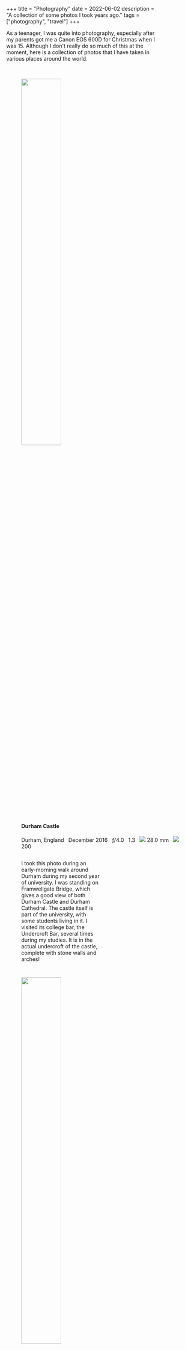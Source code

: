 +++
title = "Photography"
date = 2022-06-02
description = "A collection of some photos I took years ago."
tags = ["photography", "travel"]
+++

<style>

	p {
	width: 80%;
	}

	figcaption h4 {
		padding-top: 10px;
	}

	.picture {
		width: 50%;
	}

	figcaption p {
		width: 50%;
		padding-top: 10pt;
		padding-bottom: 20pt
	}

	@media (max-width: 767px) {

		figcaption p {
			width: 100%;
		}
		
		.picture {
			width: 100%;
		}
	}
</style>

As a teenager, I was quite into photography, especially after my parents got me a Canon EOS 600D for Christmas when I was 15. Although I don't really do so much of this at the moment, here is a collection of photos that I have taken in various places around the world.

<!--more-->

<br>

<figure>
	<img class="picture" src=https://live.staticflickr.com/65535/51776849994_089bde1555_k.jpg />
	<figcaption>
		<h4>Durham Castle</h4>
		<i data-feather="map-pin"></i> Durham, England &nbsp <i data-feather="calendar"></i> December 2016 &nbsp <i data-feather="aperture"></i> ƒ/4.0 &nbsp <i data-feather="clock"></i> 1.3 &nbsp <img src=https://img.icons8.com/material-outlined/24/000000/focal-length.png/> 28.0 mm &nbsp <img src=https://img.icons8.com/material-outlined/24/000000/iso.png/> 200
		<p>
		I took this photo during an early-morning walk around Durham during my second year of university. I was standing on Framwellgate Bridge, which gives a good view of both Durham Castle and Durham Cathedral. The castle itself is part of the university, with some students living in it. I visited its college bar, the Undercroft Bar, several times during my studies. It is in the actual undercroft of the castle, complete with stone walls and arches!
		</p>
	</figcaption>
</figure>

<figure>
	<img class="picture" src=https://live.staticflickr.com/8156/29597984725_18fa6ead99_k.jpg />
	<figcaption>
		<h4>Natural Bridge</h4>
		<i data-feather="map-pin"></i> Springbrook National Park, Australia &nbsp <i data-feather="calendar"></i> September 2016 &nbsp <i data-feather="aperture"></i> ƒ/13.0 &nbsp <i data-feather="clock"></i> 1/8 &nbsp <img src=https://img.icons8.com/material-outlined/24/000000/focal-length.png/> 18.0 mm &nbsp <img src=https://img.icons8.com/material-outlined/24/000000/iso.png/> 800
		<p>
		The Natural Bridge, in Springbrook National Park in Queensland, was formed over many years due to the force of the waterfall on the rocks below. I took this photo, as well as the others in Australia in this post, during an internship at the University of Queensland in Brisbane.
		</p>
	</figcaption>
</figure>

<figure>
	<img class="picture" src=https://live.staticflickr.com/8423/28972565084_0e4f2ee4b0_k.jpg />
	<figcaption>
		<h4>Dandenong Ranges Woodland</h4>
		<i data-feather="map-pin"></i> Dandenong Ranges, Australia &nbsp <i data-feather="calendar"></i> August 2016 &nbsp <i data-feather="aperture"></i> ƒ/9.0 &nbsp <i data-feather="clock"></i> 1/60 &nbsp <img src=https://img.icons8.com/material-outlined/24/000000/focal-length.png/> 42.0 mm &nbsp <img src=https://img.icons8.com/material-outlined/24/000000/iso.png/> 200
		<p>
		The Dandenong Ranges lie to the east of Melbourne. I took this photo when exploring the area with my brother, having taken the train from central Melbourne to go walking for the day.
		</p>
	</figcaption>
</figure>

<figure>
	<img class="picture" src=https://live.staticflickr.com/65535/51776848999_22ca83065a_k.jpg />
	<figcaption>
		<h4>Dandenong Ranges Tree</h4>
		<i data-feather="map-pin"></i> Dandenong Ranges, Australia &nbsp <i data-feather="calendar"></i> August 2016 &nbsp <i data-feather="aperture"></i> ƒ/5.6 &nbsp <i data-feather="clock"></i> 1/60 &nbsp <img src=https://img.icons8.com/material-outlined/24/000000/focal-length.png/> 47.0 mm &nbsp <img src=https://img.icons8.com/material-outlined/24/000000/iso.png/> 200
		<p>
		A close-up of a tree in a forest in the Dandenong Ranges.
		</p>
	</figcaption>
</figure>

<figure>
	<img class="picture" src=https://live.staticflickr.com/65535/51775394192_6112488ba6_k.jpg />
	<figcaption>
		<h4>Centre Place, Melbourne</h4>
		<i data-feather="map-pin"></i> Melbourne, Australia &nbsp <i data-feather="calendar"></i> August 2016 &nbsp <i data-feather="aperture"></i> ƒ/5.0 &nbsp <i data-feather="clock"></i> 1/15 &nbsp <img src=https://img.icons8.com/material-outlined/24/000000/focal-length.png/> 18.0 mm &nbsp <img src=https://img.icons8.com/material-outlined/24/000000/iso.png/> 800
		<p>
		I took this picture at around 7 in the morning during a pre-breakfast walk around the city centre. Centre Place is home to many bars and restaurants, and is one of the most iconic places of the city.
		</p>
	</figcaption>
</figure>

<figure>
	<img class="picture" src=https://live.staticflickr.com/8475/28972563644_8803b7b77e_k.jpg />
	<figcaption>
		<h4>Hosier Lane, Melbourne</h4>
		<i data-feather="map-pin"></i> Melbourne, Australia &nbsp <i data-feather="calendar"></i> August 2016 &nbsp <i data-feather="aperture"></i> ƒ/3.5 &nbsp <i data-feather="clock"></i> 1/320 &nbsp <img src=https://img.icons8.com/material-outlined/24/000000/focal-length.png/> 18.0 mm &nbsp <img src=https://img.icons8.com/material-outlined/24/000000/iso.png/> 800
		<p>
		Hosier Lane is another famous lane in the centre of Melbourne, which is known for its street art.
		</p>
	</figcaption>
</figure>

<figure>
	<img class="picture" src=https://live.staticflickr.com/65535/51776849354_2326029bd0_k.jpg />
	<figcaption>
		<h4>Gold Coast Skyline</h4>
		<i data-feather="map-pin"></i> Gold Coast, Australia &nbsp <i data-feather="calendar"></i> July 2016 &nbsp <i data-feather="aperture"></i> ƒ/18.0 &nbsp <i data-feather="clock"></i> 1/100 &nbsp <img src=https://img.icons8.com/material-outlined/24/000000/focal-length.png/> 23.0 mm &nbsp <img src=https://img.icons8.com/material-outlined/24/000000/iso.png/> 100
		<p>
		This picture is taken from Currumbin, looking out over the skyscrapers of Surfers Paradise and the wider City of Gold Coast.
		</p>
	</figcaption>
</figure>

<figure>
	<img class="picture" src=https://live.staticflickr.com/8530/28972562974_476d2fd161_k.jpg />
	<figcaption>
		<h4>Kangaroo</h4>
		<i data-feather="map-pin"></i> Southern Queensland, Australia &nbsp <i data-feather="calendar"></i> July 2016 &nbsp <i data-feather="aperture"></i> ƒ/5.6 &nbsp <i data-feather="clock"></i> 1/125 &nbsp <img src=https://img.icons8.com/material-outlined/24/000000/focal-length.png/> 250.0 mm &nbsp <img src=https://img.icons8.com/material-outlined/24/000000/iso.png/> 100
		<p>
		I took this photo of a kangaroo mid-leap in some grassland near my grandparents' house in the countryside south of Brisbane.
		</p>
	</figcaption>
</figure>

<figure>
	<img class="picture" src=https://live.staticflickr.com/8855/29597984095_ca227c9f54_k.jpg />
	<figcaption>
		<h4>View from Tamborine Mountain</h4>
		<i data-feather="map-pin"></i> Tamborine Mountain, Australia &nbsp <i data-feather="calendar"></i> July 2016 &nbsp <i data-feather="aperture"></i> ƒ/20.0 &nbsp <i data-feather="clock"></i> 1/15 &nbsp <img src=https://img.icons8.com/material-outlined/24/000000/focal-length.png/> 20.0 mm &nbsp <img src=https://img.icons8.com/material-outlined/24/000000/iso.png/> 100
		<p>
		Tamborine Mountain is a plateau to the south of Brisbane, inland of the Gold Coast. As well as having lookouts over the wider Scenic Rim Region, there are many forest walks, as well as wineries and even a German cuckoo clock shop!
		</p>
	</figcaption>
</figure>

<figure>
	<img class="picture" src=https://live.staticflickr.com/8386/28974622073_0b7e3b1779_k.jpg />
	<figcaption>
		<h4>Kookaburra</h4>
		<i data-feather="map-pin"></i> Southern Queensland, Australia &nbsp <i data-feather="calendar"></i> July 2016 &nbsp <i data-feather="aperture"></i> ƒ/5.6 &nbsp <i data-feather="clock"></i> 1/1250 &nbsp <img src=https://img.icons8.com/material-outlined/24/000000/focal-length.png/> 250.0 mm &nbsp <img src=https://img.icons8.com/material-outlined/24/000000/iso.png/> 1600
		<p>
		Kookaburras are prevalant in Australia, and often have a distinctive call that sounds like a laugh.
		</p>
	</figcaption>
</figure>

<figure>
	<img class="picture" src=https://live.staticflickr.com/8534/28972561654_0fa7c31229_k.jpg />
	<figcaption>
		<h4>Queensland Sunrise</h4>
		<i data-feather="map-pin"></i> Southern Queensland, Australia &nbsp <i data-feather="calendar"></i> June 2016 &nbsp <i data-feather="aperture"></i> ƒ/10.0 &nbsp <i data-feather="clock"></i> 1/15 &nbsp <img src=https://img.icons8.com/material-outlined/24/000000/focal-length.png/> 18.0 mm &nbsp <img src=https://img.icons8.com/material-outlined/24/000000/iso.png/> 100
		<p>
		I was treated to this very colourful sunrise during an early-morning walk near my grandparents' house.
		</p>
	</figcaption>
</figure>

<figure>
	<img class="picture" src=https://live.staticflickr.com/65535/51777095010_d18d8d7e80_k.jpg />
	<figcaption>
		<h4>Edinburgh Bookshop</h4>
		<i data-feather="map-pin"></i> Edinburgh, Scotland &nbsp <i data-feather="calendar"></i> February 2016 &nbsp <i data-feather="aperture"></i> ƒ/3.5 &nbsp <i data-feather="clock"></i> 1/10 &nbsp <img src=https://img.icons8.com/material-outlined/24/000000/focal-length.png/> 21.0 mm &nbsp <img src=https://img.icons8.com/material-outlined/24/000000/iso.png/> 100
		<p>
		This was taken during a day trip to Edinburgh I made with my flatmates during my first year at Durham University. There were lots of interesting antique bookshops in the city; which one this was, I unfortunately can't remember.
		</p>
	</figcaption>
</figure>

<figure>
	<img class="picture" src=https://live.staticflickr.com/1523/24300258885_8809b266fa_k.jpg />
	<figcaption>
		<h4>Sunset at Happisburgh Lighthouse</h4>
        <i data-feather="map-pin"></i> Happisburgh, England &nbsp <i data-feather="calendar"></i> January 2016 &nbsp <i data-feather="aperture"></i> ƒ/20.0 &nbsp <i data-feather="clock"></i> 1/50 &nbsp <img src=https://img.icons8.com/material-outlined/24/000000/focal-length.png/> 32.0 mm &nbsp <img src=https://img.icons8.com/material-outlined/24/000000/iso.png/> 100
		<p>
		The North Norfolk Coast is one of my favourte places in the UK, perhaps even in the world. I used to go there with my family on weekends to walk our dogs, and I think it is one of the more underrated parts of the British countryside. This picture shows Happisburgh Lighthouse silhouetted against the sunset on an early evening in January, when I was at home for Christmas during my first year of university. The lighthouse itself is unfortunately located on a part of the coastline that is infamous for coastal erosion, and will most likely be in the sea alongside the village church and numerous houses (some of which have already fallen into the sea) within the 21st century.
		</p>
	</figcaption>
</figure>

<figure>
	<img class="picture" src=https://live.staticflickr.com/5797/21753424266_ffa6ee036c_b.jpg />
	<figcaption>
		<h4>2015 Lunar Eclipse</h4>
		<i data-feather="map-pin"></i> Norfolk, England &nbsp <i data-feather="calendar"></i> September 2015 &nbsp <i data-feather="aperture"></i> ƒ/5.6 &nbsp <i data-feather="clock"></i> 1.3 &nbsp <img src=https://img.icons8.com/material-outlined/24/000000/focal-length.png/> 240.0 mm &nbsp <img src=https://img.icons8.com/material-outlined/24/000000/iso.png/> 1600
		<p>
		I got up at around 3:30 in morning of the 28th September 2015 to watch, and photograph, this impressive lunar eclipse, which coincided with a supermoon.
		</p>
	</figcaption>
</figure>

<figure>
	<img class="picture" src=https://live.staticflickr.com/65535/51775393007_f58f543257_k.jpg />
	<figcaption>
		<h4>Niagara Falls</h4>
		<i data-feather="map-pin"></i> Niagara Falls, Canada &nbsp <i data-feather="calendar"></i> July 2015 &nbsp <i data-feather="aperture"></i> ƒ/22.0 &nbsp <i data-feather="clock"></i> 20 &nbsp <img src=https://img.icons8.com/material-outlined/24/000000/focal-length.png/> 18.0 mm &nbsp <img src=https://img.icons8.com/material-outlined/24/000000/iso.png/> 100
		<p>
		In July 2015, I visited the US and Canada with my parents. As part of a road trip between Toronto and Washington, D.C., we visited Niagara Falls. I took this long exposure photo from our hotel room, which gave a spectacular view over the world-famous waterfalls.
		</p>
	</figcaption>
</figure>

<figure>
	<img class="picture" src=https://live.staticflickr.com/65535/51776848559_0c74e244de_k.jpg />
	<figcaption>
		<h4>Chillis</h4>
		<i data-feather="map-pin"></i> Venice, Italy &nbsp <i data-feather="calendar"></i> October 2014 &nbsp <i data-feather="aperture"></i> ƒ/5.6 &nbsp <i data-feather="clock"></i> 1/40 &nbsp <img src=https://img.icons8.com/material-outlined/24/000000/focal-length.png/> 55.0 mm &nbsp <img src=https://img.icons8.com/material-outlined/24/000000/iso.png/> 800
		<p>
		I went on a trip to Venice with my family during the autumn half term break in the final year of my A Level studies. I found these colourful chillis in a market stall in the city, and had to take of a photo of them!
		</p>
	</figcaption>
</figure>

<figure>
	<img class="picture" src=https://live.staticflickr.com/65535/51776456238_91bf706aa4_k.jpg />
	<figcaption>
		<h4>Sunrise in Venice</h4>
		<i data-feather="map-pin"></i> Venice, Italy &nbsp <i data-feather="calendar"></i> October 2014 &nbsp <i data-feather="aperture"></i> ƒ/13.0 &nbsp <i data-feather="clock"></i> 1/200 &nbsp <img src=https://img.icons8.com/material-outlined/24/000000/focal-length.png/> 24.0 mm &nbsp <img src=https://img.icons8.com/material-outlined/24/000000/iso.png/> 100
		<p>
		During our trip to Venice, we got up extra early one morning to see the Piazza San Marco without the crowds of tourists. We then walked over to the nearby waterfront promenade, where we saw this very pretty sunrise.
		</p>
	</figcaption>
</figure>

<figure>
	<img class="picture" src=https://live.staticflickr.com/65535/51777094040_75301b1ab5_k.jpg />
	<figcaption>
		<h4>Sunset in Venice</h4>
		<i data-feather="map-pin"></i> Venice, Italy &nbsp <i data-feather="calendar"></i> October 2014 &nbsp <i data-feather="aperture"></i> ƒ/11.0 &nbsp <i data-feather="clock"></i> 1/500 &nbsp <img src=https://img.icons8.com/material-outlined/24/000000/focal-length.png/> 55.0 mm &nbsp <img src=https://img.icons8.com/material-outlined/24/000000/iso.png/> 400
		<p>
		This photo shows the rooftops of Venice in the foreground of a colourful sunset.
		</p>
	</figcaption>
</figure>

<figure>
	<img class="picture" src=https://live.staticflickr.com/65535/51777109175_9e9f159cf2_k.jpg />
	<figcaption>
		<h4>Autumn Holly</h4>
		<i data-feather="map-pin"></i> Norfolk, England &nbsp <i data-feather="calendar"></i> October 2014 &nbsp <i data-feather="aperture"></i> ƒ/3.5 &nbsp <i data-feather="clock"></i> 1/20 &nbsp <img src=https://img.icons8.com/material-outlined/24/000000/focal-length.png/> 18.0 mm &nbsp <img src=https://img.icons8.com/material-outlined/24/000000/iso.png/> 400
		<p>
		I took this photo of some holly berries during one of our usual dog walks in the farmland near Hoveton, Norfolk.
		</p>
	</figcaption>
</figure>

<figure>
	<img class="picture" src=https://live.staticflickr.com/5586/14876582036_2de98e5e66_k.jpg />
	<figcaption>
		<h4>Satellite Streak</h4>
		<i data-feather="map-pin"></i> Norfolk, England &nbsp <i data-feather="calendar"></i> August 2014 &nbsp <i data-feather="aperture"></i> ƒ/3.5 &nbsp <i data-feather="clock"></i> 8 &nbsp <img src=https://img.icons8.com/material-outlined/24/000000/focal-length.png/> 18.0 mm &nbsp <img src=https://img.icons8.com/material-outlined/24/000000/iso.png/> 3200
		<p>
		This long-exposure photograph of the night sky shows the streak of a satellite moving overhead.
		</p>
	</figcaption>
</figure>

<figure>
	<img class="picture" src=https://live.staticflickr.com/3837/14712941149_90d496af02_k.jpg />
	<figcaption>
		<h4>Thunderstorm Departing</h4>
		<i data-feather="map-pin"></i> Norfolk, England &nbsp <i data-feather="calendar"></i> August 2014 &nbsp <i data-feather="aperture"></i> ƒ/3.5 &nbsp <i data-feather="clock"></i> 1/13 &nbsp <img src=https://img.icons8.com/material-outlined/24/000000/focal-length.png/> 18.0 mm &nbsp <img src=https://img.icons8.com/material-outlined/24/000000/iso.png/> 1600
		<p>
		This photo, taken from the bedroom window of my parents' former house, shows a flash of lightning from a thunderstorm that passed overhead shortly before.
		</p>
	</figcaption>
</figure>

<figure>
	<img class="picture" src=https://live.staticflickr.com/7410/9614305617_eff203843b_k.jpg />
	<figcaption>
		<h4>Cross at St Benet's Abbey</h4>
		<i data-feather="map-pin"></i> St Benet's Abbey, Norfolk, England &nbsp <i data-feather="calendar"></i> August 2013 &nbsp <i data-feather="aperture"></i> ƒ/16.0 &nbsp <i data-feather="clock"></i> 24 &nbsp <img src=https://img.icons8.com/material-outlined/24/000000/focal-length.png/> 18.0 mm &nbsp <img src=https://img.icons8.com/material-outlined/24/000000/iso.png/> 100
		<p>
		St Benet's Abbey, on the River Bure in the Norfolk Broads, was a medieval monastery, of which only ruins remain. The cross marks the location of the high altar, which is surrounded by the stone ruins of the abbey. I used to come here often with my parents and brother to walk the dogs.
		</p>
	</figcaption>
</figure>

<figure>
	<img class="picture" src=https://live.staticflickr.com/3704/9617534780_c5b10b7299_k.jpg />
	<figcaption>
		<h4>St Benet's Abbey Windmill</h4>
		<i data-feather="map-pin"></i> St Benet's Abbey, Norfolk, England &nbsp <i data-feather="calendar"></i> August 2013 &nbsp <i data-feather="aperture"></i> ƒ/16.0 &nbsp <i data-feather="clock"></i> 20 &nbsp <img src=https://img.icons8.com/material-outlined/24/000000/focal-length.png/> 21.0 mm &nbsp <img src=https://img.icons8.com/material-outlined/24/000000/iso.png/> 200
		<p>
		This long exposure photographs shows clouds moving over the windmill that was build inside the abbey gatehouse in the 18th century.
		</p>
	</figcaption>
</figure>

<figure>
	<img class="picture" src=https://live.staticflickr.com/65535/51776455538_5fa36f4dc7_k.jpg />
	<figcaption>
		<h4>Swallow Falls (Rhaeadr Ewynnol)</h4>
		<i data-feather="map-pin"></i> Betws-y-Coed, Wales &nbsp <i data-feather="calendar"></i> August 2013 &nbsp <i data-feather="aperture"></i> ƒ/25.0 &nbsp <i data-feather="clock"></i> 180 &nbsp <img src=https://img.icons8.com/material-outlined/24/000000/focal-length.png/> 29.0 mm &nbsp <img src=https://img.icons8.com/material-outlined/24/000000/iso.png/> 400
		<p>
		Swallow Falls (known in Welsh as <i>Rhaeadr Ewynnol</i>), is a waterfall near Betws-y-Coed in North Wales, where I went on holiday with my parents in the summer after my GCSEs.
		</p>
	</figcaption>
</figure>

<figure>
	<img class="picture" src=https://live.staticflickr.com/7385/9370262100_e0497c8056_k.jpg />
	<figcaption>
		<h4>Sunset at the Moorings</h4>
		<i data-feather="map-pin"></i> Wroxham, Norfolk, England &nbsp <i data-feather="calendar"></i> July 2013 &nbsp <i data-feather="aperture"></i> ƒ/14.0 &nbsp <i data-feather="clock"></i> 1/100 &nbsp <img src=https://img.icons8.com/material-outlined/24/000000/focal-length.png/> 29.0 mm &nbsp <img src=https://img.icons8.com/material-outlined/24/000000/iso.png/> 100
		<p>
		My parents used to have a boat, which we used to drive on the stretch of the River Bure between Coltishall, Wroxham, and Horning. I took this picture of the sky when we were at its moorings one July evening.
		</p>
	</figcaption>
</figure>

<figure>
	<img class="picture" src=https://live.staticflickr.com/3771/9370245644_9eba21f826_k.jpg />
	<figcaption>
		<h4>Sunset over Norwich</h4>
		<i data-feather="map-pin"></i> Norwich, Norfolk, England &nbsp <i data-feather="calendar"></i> July 2013 &nbsp <i data-feather="aperture"></i> ƒ/16.0 &nbsp <i data-feather="clock"></i> 1/160 &nbsp <img src=https://img.icons8.com/material-outlined/24/000000/focal-length.png/> 23.0 mm &nbsp <img src=https://img.icons8.com/material-outlined/24/000000/iso.png/> 200
		<p>
		This picture was taken a little earlier in the day than the picture above, when I was in Norwich. On the left you see the roof of Castle Mall's food court (since renamed to Castle Quarter), in the centre the tower at one of the entrances to the mall, and, to the right of that, the tower of St Peter Mancroft.
		</p>
	</figcaption>
</figure>

<figure>
	<img class="picture" src=https://live.staticflickr.com/65535/51776848219_2b774d965b_k.jpg />
	<figcaption>
		<h4></h4>
		<i data-feather="map-pin"></i> Norfolk, England &nbsp <i data-feather="calendar"></i> June 2013 &nbsp <i data-feather="aperture"></i> ƒ/5.6 &nbsp <i data-feather="clock"></i> 1/2500 &nbsp <img src=https://img.icons8.com/material-outlined/24/000000/focal-length.png/> 55.0 mm &nbsp <img src=https://img.icons8.com/material-outlined/24/000000/iso.png/> 200
		<p>
		Some vegetable skewers on a barbecue on a sunny June afternoon.
		</p>
	</figcaption>
</figure>

<figure>
	<img class="picture" src=https://live.staticflickr.com/65535/51776455813_a01e22a27a_k.jpg />
	<figcaption>
		<h4></h4>
		<i data-feather="map-pin"></i> Norwich, Norfolk, England &nbsp <i data-feather="calendar"></i> June 2013 &nbsp <i data-feather="aperture"></i> ƒ/18.0 &nbsp <i data-feather="clock"></i> 1/125 &nbsp <img src=https://img.icons8.com/material-outlined/24/000000/focal-length.png/> 21.0 mm &nbsp <img src=https://img.icons8.com/material-outlined/24/000000/iso.png/> 200
		<p>
		Norwich Castle on a sunny summer's evening.
		</p>
	</figcaption>
</figure>



<!-- List of figure URLs
https://live.staticflickr.com/65535/51776849994_089bde1555_k.jpg
https://live.staticflickr.com/8156/29597984725_18fa6ead99_k.jpg
https://live.staticflickr.com/8423/28972565084_0e4f2ee4b0_k.jpg
https://live.staticflickr.com/65535/51776848999_22ca83065a_k.jpg
https://live.staticflickr.com/65535/51775394192_6112488ba6_k.jpg
https://live.staticflickr.com/8475/28972563644_8803b7b77e_k.jpg
https://live.staticflickr.com/65535/51776849354_2326029bd0_k.jpg
https://live.staticflickr.com/8530/28972562974_476d2fd161_k.jpg
https://live.staticflickr.com/8855/29597984095_ca227c9f54_k.jpg
https://live.staticflickr.com/8386/28974622073_0b7e3b1779_k.jpg
https://live.staticflickr.com/8534/28972561654_0fa7c31229_k.jpg
https://live.staticflickr.com/65535/51777095010_d18d8d7e80_k.jpg
https://live.staticflickr.com/1523/24300258885_8809b266fa_k.jpg
https://live.staticflickr.com/5797/21753424266_ffa6ee036c_b.jpg
https://live.staticflickr.com/65535/51775393007_f58f543257_k.jpg
https://live.staticflickr.com/65535/51776848559_0c74e244de_k.jpg
https://live.staticflickr.com/65535/51776456238_91bf706aa4_k.jpg
https://live.staticflickr.com/65535/51777094040_75301b1ab5_k.jpg
https://live.staticflickr.com/65535/51777109175_9e9f159cf2_k.jpg
https://live.staticflickr.com/5559/14899619245_1d758087c5_k.jpg
https://live.staticflickr.com/5586/14876582036_2de98e5e66_k.jpg
https://live.staticflickr.com/3837/14712941149_90d496af02_k.jpg
https://live.staticflickr.com/7410/9614305617_eff203843b_k.jpg
https://live.staticflickr.com/3704/9617534780_c5b10b7299_k.jpg
https://live.staticflickr.com/65535/51776455538_5fa36f4dc7_k.jpg
https://live.staticflickr.com/7385/9370262100_e0497c8056_k.jpg
https://live.staticflickr.com/3771/9370245644_9eba21f826_k.jpg
https://live.staticflickr.com/65535/51776848219_2b774d965b_k.jpg
https://live.staticflickr.com/65535/51776455813_a01e22a27a_k.jpg
-->
